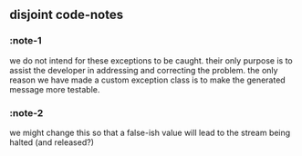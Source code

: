 
## disjoint code-notes

### :note-1

we do not intend for these exceptions to be caught. their only purpose
is to assist the developer in addressing and correcting the problem.
the only reason we have made a custom exception class is to make the
generated message more testable.



### :note-2

we might change this so that a false-ish value will lead to the stream
being halted (and released?)
